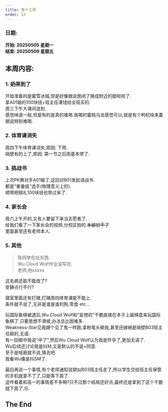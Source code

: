 ```yaml
---
title: 第十三周
order: 13
---
```


### 日期:  
**开始: 20250505 星期一**  
**结束: 20250509 星期五**  

## 本周内容:  

### 1. ~~奶茶~~到了

开始准备的是蜜雪冰城,但是好像据说倒闭了换成附近的甜啦啦了.  
拿A01输的100块钱+班主任凑钱给全班买的.  
周三下午大课间送到.  
感觉味道一般,但是有的是真的难喝.我喝的蜜桃乌龙感觉可以,就是有个枸杞啥来着据说特别难喝.  

### 2. 体育课消失

周四下午体育课消失,原因: 下雨.  
隔壁有的上了,原因: 第一节之后雨基本停了.  

### 3. 挑战书

上次PK赛对手A01输了,这回对B01发起请战书.  
都是"重量级"选手(物理意义上的).  
顺带把赔礼100块钱也带过来了.  

### 4. 家长会

周六上午开的,又有人要留下来当志愿者了.  
给我们看了一下家长会的视频,分校区拍的.~~本部拍不了~~  
里面甚至还有老师本人.  

### 5. 其他

> 陈同学在吃东西.  
> Wu Cloud Wolf作业没写完.  
> 老师,他xxxxx

这毛病还能不能改了?  
安静点行不行?  

寝室里面还有打赌,打赌周四体育课能不能上.  
条件就不说了,无非是谁是谁的狗,零食 etc...  

玩国际象棋被逮后,Wu Cloud Wolf和"妄想的"干脆直接在本子上画棋盘来玩国际象棋了.只要思想不滑坡,办法总比困难多.  
Weakness-Star见我跟个见了鬼一样跑,拿粉笔头砸我,甚至还嫁祸是隔壁B03班主任砸的,无语.  
有一回砸中我说"中了",然后Wu Cloud Wolf认为我是怀孕了,更加无语了.  
Wu后续还讨论我是抖M,又是默认的不说=同意.  
至于是啥我就不说,猜去吧.  
我看Wu像是抖SM了.  

最后再说一个事情,有个老师通知说貌似B03班主任走了,所以学生交给班主任保管的手机就拿不了了,只能等下周了.  
这咋看着和高一的事情差不多啊?只不过那个结局还好点,最终还是拿到了这个干脆就下周了,乐.  

## The End